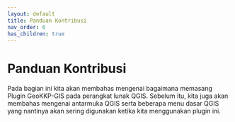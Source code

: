 ```yaml
---
layout: default
title: Panduan Kontribusi
nav_order: 6
has_children: true
---
```


# Panduan Kontribusi

Pada bagian ini kita akan membahas mengenai bagaimana memasang Plugin GeoKKP-GIS pada perangkat lunak QGIS. Sebelum itu, kita juga akan membahas mengenai antarmuka QGIS serta beberapa menu dasar QGIS yang nantinya akan sering digunakan ketika kita menggunakan plugin ini. 


